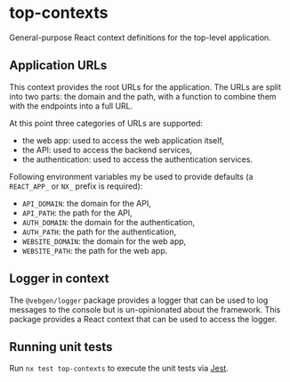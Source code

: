 # top-contexts

General-purpose React context definitions for the top-level application.

## Application URLs

This context provides the root URLs for the application. The URLs are
split into two parts: the domain and the path, with a function to
combine them with the endpoints into a full URL.

At this point three categories of URLs are supported:

- the web app: used to access the web application itself,
- the API: used to access the backend services,
- the authentication: used to access the authentication services.

Following environment variables my be used to provide defaults (a
`REACT_APP_` or `NX_` prefix is required):

- `API_DOMAIN`: the domain for the API,
- `API_PATH`: the path for the API,
- `AUTH_DOMAIN`: the domain for the authentication,
- `AUTH_PATH`: the path for the authentication,
- `WEBSITE_DOMAIN`: the domain for the web app,
- `WEBSITE_PATH`: the path for the web app.

## Logger in context

The `@vebgen/logger` package provides a logger that can be used to log
messages to the console but is un-opinionated about the framework. This
package provides a React context that can be used to access the logger.

## Running unit tests

Run `nx test top-contexts` to execute the unit tests via [Jest](https://jestjs.io).
